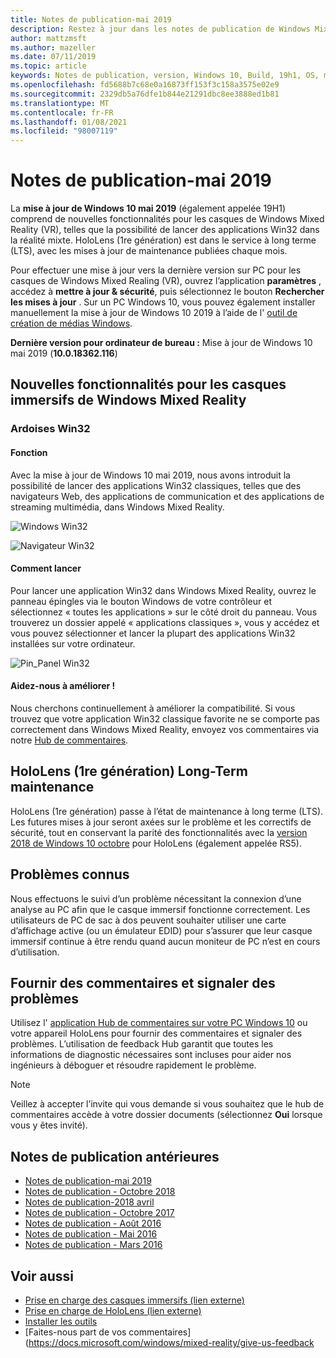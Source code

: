 ```yaml
---
title: Notes de publication-mai 2019
description: Restez à jour dans les notes de publication de Windows Mixed Reality pour la mise à jour de Windows 10 mai 2019/19H1.
author: mattzmsft
ms.author: mazeller
ms.date: 07/11/2019
ms.topic: article
keywords: Notes de publication, version, Windows 10, Build, 19h1, OS, mai 2019
ms.openlocfilehash: fd5688b7c68e0a16873ff153f3c158a3575e02e9
ms.sourcegitcommit: 2329db5a76dfe1b844e21291dbc8ee3888ed1b81
ms.translationtype: MT
ms.contentlocale: fr-FR
ms.lasthandoff: 01/08/2021
ms.locfileid: "98007119"
---
```

# <a name="release-notes---may-2019"></a>Notes de publication-mai 2019

La **mise à jour de Windows 10 mai 2019** (également appelée 19H1) comprend de nouvelles fonctionnalités pour les casques de Windows Mixed Reality (VR), telles que la possibilité de lancer des applications Win32 dans la réalité mixte. HoloLens (1re génération) est dans le service à long terme (LTS), avec les mises à jour de maintenance publiées chaque mois.

Pour effectuer une mise à jour vers la dernière version sur PC pour les casques de Windows Mixed Realing (VR), ouvrez l’application **paramètres** , accédez à **mettre à jour & sécurité**, puis sélectionnez le bouton **Rechercher les mises à jour** . Sur un PC Windows 10, vous pouvez également installer manuellement la mise à jour de Windows 10 2019 à l’aide de l' [outil de création de médias Windows](https://www.microsoft.com/software-download/windows10).

**Dernière version pour ordinateur de bureau :** Mise à jour de Windows 10 mai 2019 (**10.0.18362.116**)<br>

## <a name="new-features-for-windows-mixed-reality-immersive-headsets"></a>Nouvelles fonctionnalités pour les casques immersifs de Windows Mixed Reality

### <a name="win32-slates"></a>Ardoises Win32

#### <a name="what-does-it-do"></a>Fonction 
Avec la mise à jour de Windows 10 mai 2019, nous avons introduit la possibilité de lancer des applications Win32 classiques, telles que des navigateurs Web, des applications de communication et des applications de streaming multimédia, dans Windows Mixed Reality. 

![Windows Win32](images/mr-win32-slates-1.png)

![Navigateur Win32](images/mr-win32-slates-2.png)

#### <a name="how-to-launch"></a>Comment lancer
Pour lancer une application Win32 dans Windows Mixed Reality, ouvrez le panneau épingles via le bouton Windows de votre contrôleur et sélectionnez « toutes les applications » sur le côté droit du panneau.  Vous trouverez un dossier appelé « applications classiques », vous y accédez et vous pouvez sélectionner et lancer la plupart des applications Win32 installées sur votre ordinateur.

![Pin_Panel Win32](images/mr-win32-slates-pinspanel.png)

#### <a name="help-us-improve"></a>Aidez-nous à améliorer !
Nous cherchons continuellement à améliorer la compatibilité.  Si vous trouvez que votre application Win32 classique favorite ne se comporte pas correctement dans Windows Mixed Reality, envoyez vos commentaires via notre [Hub de commentaires](https://support.microsoft.com//help/4021566/windows-10-send-feedback-to-microsoft-with-feedback-hub).

## <a name="hololens-1st-gen-long-term-servicing"></a>HoloLens (1re génération) Long-Term maintenance

HoloLens (1re génération) passe à l’état de maintenance à long terme (LTS). Les futures mises à jour seront axées sur le problème et les correctifs de sécurité, tout en conservant la parité des fonctionnalités avec la [version 2018 de Windows 10 octobre](release-notes-october-2018.md) pour HoloLens (également appelée RS5). 

## <a name="known-issues"></a>Problèmes connus

Nous effectuons le suivi d’un problème nécessitant la connexion d’une analyse au PC afin que le casque immersif fonctionne correctement. Les utilisateurs de PC de sac à dos peuvent souhaiter utiliser une carte d’affichage active (ou un émulateur EDID) pour s’assurer que leur casque immersif continue à être rendu quand aucun moniteur de PC n’est en cours d’utilisation. 

## <a name="provide-feedback-and-report-issues"></a>Fournir des commentaires et signaler des problèmes

Utilisez l' [application Hub de commentaires sur votre PC Windows 10](https://docs.microsoft.com/windows/mixed-reality/give-us-feedback) ou votre appareil HoloLens pour fournir des commentaires et signaler des problèmes. L’utilisation de feedback Hub garantit que toutes les informations de diagnostic nécessaires sont incluses pour aider nos ingénieurs à déboguer et résoudre rapidement le problème.

>[!NOTE]
>Veillez à accepter l’invite qui vous demande si vous souhaitez que le hub de commentaires accède à votre dossier documents (sélectionnez **Oui** lorsque vous y êtes invité).

## <a name="prior-release-notes"></a>Notes de publication antérieures

* [Notes de publication-mai 2019](release-notes-may-2019.md)
* [Notes de publication - Octobre 2018](release-notes-october-2018.md)
* [Notes de publication-2018 avril](release-notes-april-2018.md)
* [Notes de publication - Octobre 2017](release-notes-october-2017.md)
* [Notes de publication - Août 2016](release-notes-august-2016.md)
* [Notes de publication - Mai 2016](release-notes-may-2016.md)
* [Notes de publication - Mars 2016](release-notes-march-2016.md)

## <a name="see-also"></a>Voir aussi
* [Prise en charge des casques immersifs (lien externe)](https://docs.microsoft.com/windows/mixed-reality/enthusiast-guide/troubleshooting-windows-mixed-reality)
* [Prise en charge de HoloLens (lien externe)](https://support.microsoft.com/products/hololens)
* [Installer les outils](https://docs.microsoft.com/windows/mixed-reality/develop/install-the-tools)
* [Faites-nous part de vos commentaires] (https://docs.microsoft.com/windows/mixed-reality/give-us-feedback

